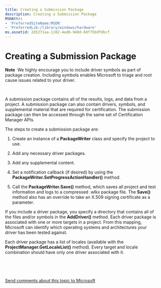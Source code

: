 ```yaml
---
title: Creating a Submission Package
description: Creating a Submission Package
MSHAttr:
- 'PreferredSiteName:MSDN'
- 'PreferredLib:/library/windows/hardware'
ms.assetid: 2d5271aa-1102-4ad8-940d-68f75bdfdbcf
---
```


# Creating a Submission Package


**Note**  We highly encourage you to include driver symbols as part of package creation. Including symbols enables Microsoft to triage and root cause issues related to your driver.

 

A submission package contains all of the results, logs, and data from a project. A submission package can also contain drivers, symbols, and supplemental material that are required for certification. The submission package can then be accessed through the same set of Certification Manager APIs.

The steps to create a submission package are:

1.  Create an instance of a **PackageWriter** class and specify the project to use.

2.  Add any necessary driver packages.

3.  Add any supplemental content.

4.  Set a notification callback (if desired) by using the **PackageWriter.SetProgressActionHandler()** method.

5.  Call the **PackageWriter.Save()** method, which saves all project and test information and logs to a compressed .wlkx package file. The **Save()** method also has an override to take an X.509 signing certificate as a parameter.

If you include a driver package, you specify a directory that contains all of the files and/or symbols in the **AddDriver()** method. Each driver package is associated with one or more targets in a project. From this mapping, Microsoft can identify which operating systems and architectures your driver has been tested against.

Each driver package has a list of locales (available with the **ProjectManager.GetLocaleList()** method). Every target and locale combination should have only one driver associated with it.

 

 

[Send comments about this topic to Microsoft](mailto:wsddocfb@microsoft.com?subject=Documentation%20feedback%20%5Bp_hlk_om\p_hlk%5D:%20Creating%20a%20Submission%20Package%20%20RELEASE:%20%288/1/2017%29&body=%0A%0APRIVACY%20STATEMENT%0A%0AWe%20use%20your%20feedback%20to%20improve%20the%20documentation.%20We%20don't%20use%20your%20email%20address%20for%20any%20other%20purpose,%20and%20we'll%20remove%20your%20email%20address%20from%20our%20system%20after%20the%20issue%20that%20you're%20reporting%20is%20fixed.%20While%20we're%20working%20to%20fix%20this%20issue,%20we%20might%20send%20you%20an%20email%20message%20to%20ask%20for%20more%20info.%20Later,%20we%20might%20also%20send%20you%20an%20email%20message%20to%20let%20you%20know%20that%20we've%20addressed%20your%20feedback.%0A%0AFor%20more%20info%20about%20Microsoft's%20privacy%20policy,%20see%20http://privacy.microsoft.com/en-us/default.aspx. "Send comments about this topic to Microsoft")




